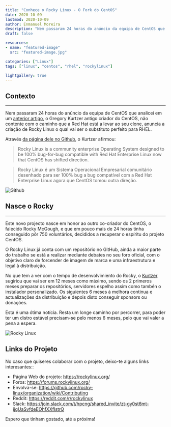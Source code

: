```yaml
---
title: "Conhece o Rocky Linux - O Fork do CentOS"
date: 2020-10-09
lastmod: 2020-10-09
author: Enmanuel Moreira
description: "Nem passaram 24 horas do anúncio da equipa de CentOS que analicei em um anterior artigo, o Gregory Kurtzer antigo criador do CentOS, não contente com o caminho que a Red Hat está a levar ao seu clone, anuncia a criação de Rocky Linux o qual vai ser o substituto perfeito para RHEL. "
draft: false

resources:
- name: "featured-image"
  src: "featured-image.jpg"

categories: ["Linux"]
tags: ["linux", "centos", "rhel", "rockylinux"]

lightgallery: true
---
```


<!--more-->

## Contexto

***

Nem passaram 24 horas do anúncio da equipa de CentOS que analicei em um [anterior artigo](https://www.itsimplenow.com/centos-8-terminara-en-2021-y-se-enfocan-en-centos-stream/), o Gregory Kurtzer antigo criador do CentOS, não contente com o caminho que a Red Hat está a levar ao seu clone, anuncia a criação de Rocky Linux o qual vai ser o substituto perfeito para RHEL.  

Através [da página dele no Github](https://github.com/hpcng/rocky), o Kurtzer afirmou:  

> Rocky Linux is a community enterprise Operating System designed to be 100% bug-for-bug compatible with Red Hat Enterprise Linux now that CentOS has shifted direction.  

> Rocky Linux é um  Sistema Operacional Empresarial comunitário desenhado para ser 100% bug a bug compatível com a Red Hat Enterprise Linux agora que CentOS tomou outra direção.  

![Github](/images/conoce-rocky-linux/rocky-0.jpg "Página no Github do Gregory Kurtzer")

## Nasce o Rocky

***

Este novo projecto nasce em honor ao outro co-criador do CentOS, o falecido Rocky McGough, e que em pouco mais de 24 horas tinha conseguido pôr 750 voluntários, decididos a recuperar o espíritu do projeto CentOS.  

O Rocky Linux já conta com um repositório no GitHub, ainda a maior parte do trabalho se está a realizar mediante debates no seu foro oficial, com o objetivo claro de forcender de imagem de marca e uma infraestrutura e legal à distribuição.  

No que tem a ver com o tempo de desenvolvimiento do Rocky, o [Kurtzer](https://github.com/rocky-linux/rocky/discussions/13) sugiriou que vai ser em 12 meses como máximo, sendo os 2 primeros meses preparar os repositórios, servidores espelho assim como tambén o instalador personalizado. Os siguientes 6 meses à melhora continua e actualizações da distribuição e depois disto conseguir sponsors ou donações.  

Esta é uma ótima notícia. Resta um longe caminho por percorrer, para poder ter um distro estável precisam-se pelo menos 6 meses, pelo que vai valer a pena a espera.  

![Rocky Linux](/images/conoce-rocky-linux/rocky-1.png "Página do Projeto")

## Links do Projeto

No caso que quiseres colaborar com o projeto, deixo-te alguns links interesantes::  

* Página Web do projeto: <https://rockylinux.org/>  
* Foros: <https://forums.rockylinux.org/>
* Envolva-se: <https://github.com/rocky-linux/organization/wiki/Contributing>
* Reddit: <https://reddit.com/r/rockylinux>
* Slack: <https://join.slack.com/t/hpcng/shared_invite/zt-gy0st6mt-ijgUaSvfdeEOhfXXfIstrQ>

Espero que tinham gostado, até a próxima!
